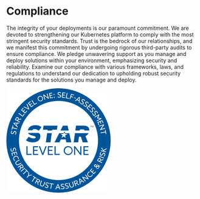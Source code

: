 # Compliance

<head>
  <link rel="canonical" href="https://docs.kuberocketci.io/docs/compliance/" />
</head>

The integrity of your deployments is our paramount commitment. We are devoted to strengthening our Kubernetes platform to comply with the most stringent security standards. Trust is the bedrock of our relationships, and we manifest this commitment by undergoing rigorous third-party audits to ensure compliance. We pledge unwavering support as you manage and deploy solutions within your environment, emphasizing security and reliability. Examine our compliance with various frameworks, laws, and regulations to understand our dedication to upholding robust security standards for the solutions you manage and deploy.

[![KubeRocketCI Badge](assets/star-level1-badge.svg)](https://cloudsecurityalliance.org/star/registry/epam/services/epam-delivery-platform/)

